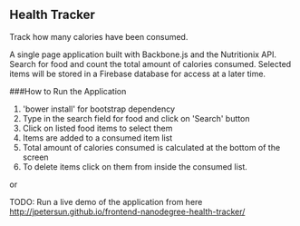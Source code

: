 ## Health Tracker

Track how many calories have been consumed.

A single page application built with Backbone.js and the Nutritionix API.
Search for food and count the total amount of calories consumed. Selected
items will be stored in a Firebase database for access at a later time.

###How to Run the Application
1. 'bower install' for bootstrap dependency
2. Type in the search field for food and click on 'Search' button
3. Click on listed food items to select them
4. Items are added to a consumed item list
5. Total amount of calories consumed is calculated at the bottom of the screen
6. To delete items click on them from inside the consumed list.

or

TODO: Run a live demo of the application from here http://jpetersun.github.io/frontend-nanodegree-health-tracker/

